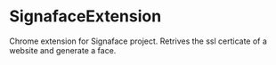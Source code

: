 # SignafaceExtension

Chrome extension for Signaface project.
Retrives the ssl certicate of a website and generate a face.
